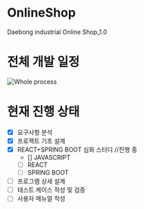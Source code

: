 # OnlineShop
Daebong industrial Online Shop_1.0
# 전체 개발 일정
![Whole process](https://user-images.githubusercontent.com/63450823/150276794-90a3b8e9-b3a1-4d0f-b206-0d9807f04ac2.GIF)
# 현재 진행 상태
- [X] 요구사항 분석
- [X] 프로젝트 기초 설계
- [X] REACT+SPRING BOOT 심화 스터디 //진행 중
  - [] JAVASCRIPT
  - [ ] REACT
  - [ ] SPRING BOOT
- [ ] 프로그램 상세 설계
- [ ] 테스트 케이스 작성 및 검증
- [ ] 사용자 메뉴얼 작성
